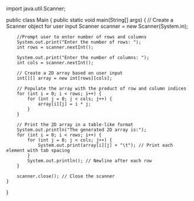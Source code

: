 import java.util.Scanner;

public class Main {
    public static void main(String[] args) {
        // Create a Scanner object for user input
        Scanner scanner = new Scanner(System.in);

        //Prompt user to enter number of rows and columns
        System.out.print("Enter the number of rows: ");
        int rows = scanner.nextInt();
        
        System.out.print("Enter the number of columns: ");
        int cols = scanner.nextInt();

        // Create a 2D array based on user input
        int[][] array = new int[rows][cols];

        // Populate the array with the product of row and column indices
        for (int i = 0; i < rows; i++) {
            for (int j = 0; j < cols; j++) {
                array[i][j] = i * j;
            }
        }

        // Print the 2D array in a table-like format
        System.out.println("The generated 2D array is:");
        for (int i = 0; i < rows; i++) {
            for (int j = 0; j < cols; j++) {
                System.out.print(array[i][j] + "\t"); // Print each element with tab spacing
            }
            System.out.println(); // Newline after each row
        }

        scanner.close(); // Close the scanner
    }
}
